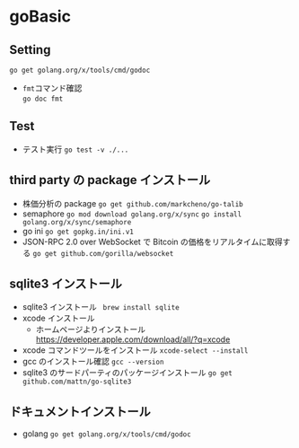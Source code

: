 # goBasic

## Setting

`go get golang.org/x/tools/cmd/godoc`

- `fmt`コマンド確認  
  `go doc fmt`

## Test

- テスト実行
  `go test -v ./...`

## third party の package インストール

- 株価分析の package
  `go get github.com/markcheno/go-talib`
- semaphore
  `go mod download golang.org/x/sync`
  `go install golang.org/x/sync/semaphore`
- go ini
  `go get gopkg.in/ini.v1`
- JSON-RPC 2.0 over WebSocket で Bitcoin の価格をリアルタイムに取得する
  `go get github.com/gorilla/websocket`

## sqlite3 インストール

- sqlite3 インストール
  ` brew install sqlite`
- xcode インストール
  - ホームページよりインストール https://developer.apple.com/download/all/?q=xcode
- xcode コマンドツールをインストール
  `xcode-select --install`
- gcc のインストール確認
  `gcc --version`
- sqlite3 のサードパーティのパッケージインストール
  `go get github.com/mattn/go-sqlite3`

## ドキュメントインストール

- golang
  `go get golang.org/x/tools/cmd/godoc`
